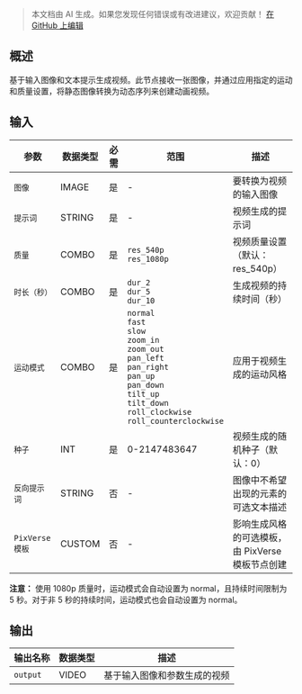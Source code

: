 > 本文档由 AI 生成。如果您发现任何错误或有改进建议，欢迎贡献！ [在 GitHub 上编辑](https://github.com/Comfy-Org/embedded-docs/blob/main/comfyui_embedded_docs/docs/PixverseImageToVideoNode/zh.md)

## 概述

基于输入图像和文本提示生成视频。此节点接收一张图像，并通过应用指定的运动和质量设置，将静态图像转换为动态序列来创建动画视频。

## 输入

| 参数 | 数据类型 | 必需 | 范围 | 描述 |
|-----------|-----------|----------|-------|-------------|
| `图像` | IMAGE | 是 | - | 要转换为视频的输入图像 |
| `提示词` | STRING | 是 | - | 视频生成的提示词 |
| `质量` | COMBO | 是 | `res_540p`<br>`res_1080p` | 视频质量设置（默认：res_540p） |
| `时长（秒）` | COMBO | 是 | `dur_2`<br>`dur_5`<br>`dur_10` | 生成视频的持续时间（秒） |
| `运动模式` | COMBO | 是 | `normal`<br>`fast`<br>`slow`<br>`zoom_in`<br>`zoom_out`<br>`pan_left`<br>`pan_right`<br>`pan_up`<br>`pan_down`<br>`tilt_up`<br>`tilt_down`<br>`roll_clockwise`<br>`roll_counterclockwise` | 应用于视频生成的运动风格 |
| `种子` | INT | 是 | 0-2147483647 | 视频生成的随机种子（默认：0） |
| `反向提示词` | STRING | 否 | - | 图像中不希望出现的元素的可选文本描述 |
| `PixVerse 模板` | CUSTOM | 否 | - | 影响生成风格的可选模板，由 PixVerse 模板节点创建 |

**注意：** 使用 1080p 质量时，运动模式会自动设置为 normal，且持续时间限制为 5 秒。对于非 5 秒的持续时间，运动模式也会自动设置为 normal。

## 输出

| 输出名称 | 数据类型 | 描述 |
|-------------|-----------|-------------|
| `output` | VIDEO | 基于输入图像和参数生成的视频 |

